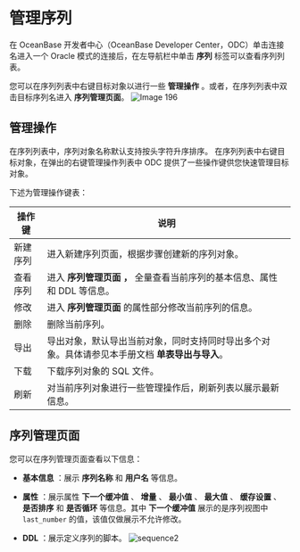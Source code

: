 管理序列 
=========================

在 OceanBase 开发者中心（OceanBase Developer Center，ODC）单击连接名进入一个 Oracle 模式的连接后，在左导航栏中单击 **序列** 标签可以查看序列列表。

您可以在序列列表中右键目标对象以进行一些 **管理操作** 。或者，在序列列表中双击目标序列名进入 **序列管理页面**。
![Image 196](https://obbusiness-private.oss-cn-shanghai.aliyuncs.com/doc/img/odc/340/%E7%AE%A1%E7%90%86%E5%BA%8F%E5%88%97-1.png)

管理操作 
-------------

在序列列表中，序列对象名称默认支持按头字符升序排序。
在序列列表中右键目标对象，在弹出的右键管理操作列表中 ODC 提供了一些操作键供您快速管理目标对象。

下述为管理操作键表：


| 操作键  |                                    说明                                    |
|------|--------------------------------------------------------------------------|
| 新建序列 | 进入新建序列页面，根据步骤创建新的序列对象。                                                   |
| 查看序列 | 进入 **序列管理页面** **，** 全量查看当前序列的基本信息、属性和 DDL 等信息。 |
| 修改   | 进入 **序列管理页面** 的属性部分修改当前序列的信息。                  |
| 删除   | 删除当前序列。                                                                  |
|导出|导出对象，默认导出当前对象，同时支持同时导出多个对象。具体请参见本手册文档 **单表导出与导入**。|
| 下载   | 下载序列对象的 SQL 文件。                                                                  |
| 刷新   | 对当前序列对象进行一些管理操作后，刷新列表以展示最新信息。                                            |



序列管理页面 
---------------

您可以在序列管理页面查看以下信息：

* **基本信息** ：展示 **序列名称** 和 **用户名** 等信息。

* **属性** ：展示属性 **下一个缓冲值** 、 **增量** 、 **最小值** 、 **最大值** 、 **缓存设置** 、 **是否排序** 和 **是否循环** 等信息。其中 **下一个缓冲值** 展示的是序列视图中 `last_number` 的值，该值仅做展示不允许修改。

* **DDL** ：展示定义序列的脚本。
   ![sequence2](https://obbusiness-private.oss-cn-shanghai.aliyuncs.com/doc/img/odc/340/%E7%AE%A1%E7%90%86%E5%BA%8F%E5%88%97-2.png)

  
  




